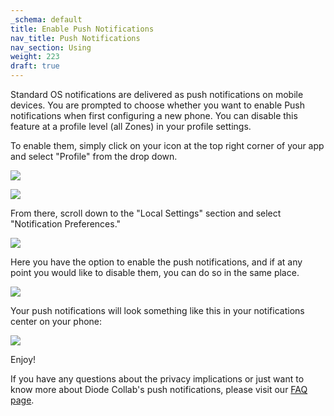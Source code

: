 ```yaml
---
_schema: default
title: Enable Push Notifications
nav_title: Push Notifications
nav_section: Using
weight: 223
draft: true
---
```

Standard OS notifications are delivered as push notifications on mobile devices. You are prompted to choose whether you want to enable Push notifications when first configuring a new phone. You can disable this feature at a profile level (all Zones) in your profile settings.

To enable them, simply click on your icon at the top right corner of your app and select "Profile" from the drop down.

![](/uploads/1st.png)

![](/uploads/2nd.png)

From there, scroll down to the "Local Settings" section and select "Notification Preferences."

![](/uploads/3rd.png)

Here you have the option to enable the push notifications, and if at any point you would like to disable them, you can do so in the same place.

![](/uploads/4th.png)

Your push notifications will look something like this in your notifications center on your phone:

![](/uploads/push-notifications.png)

Enjoy!

If you have any questions about the privacy implications or just want to know more about Diode Collab's push notifications, please visit our [FAQ page](https://app.docs.diode.io/docs/faq/how-do-notifications-impact-privacy/#push-notifications).

&nbsp;